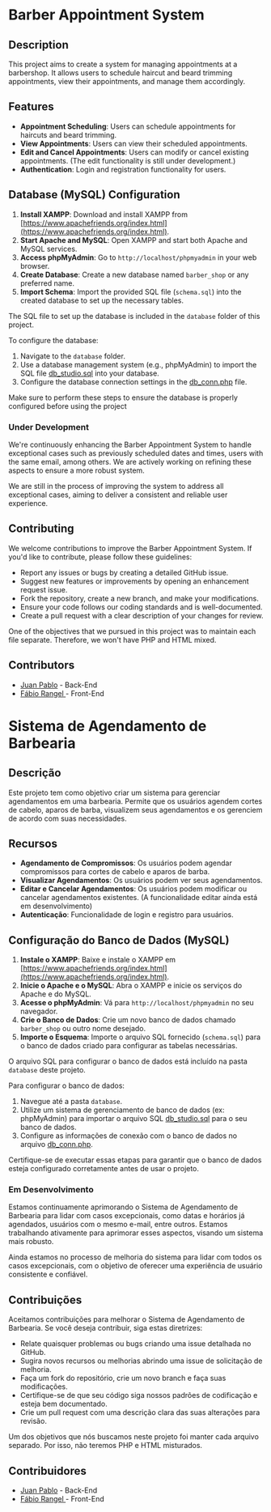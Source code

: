 # Barber Appointment System

## Description

This project aims to create a system for managing appointments at a barbershop. It allows users to schedule haircut and beard trimming appointments, view their appointments, and manage them accordingly.

## Features

- **Appointment Scheduling**: Users can schedule appointments for haircuts and beard trimming.
- **View Appointments**: Users can view their scheduled appointments.
- **Edit and Cancel Appointments**: Users can modify or cancel existing appointments. (The edit functionality is still under development.)
- **Authentication**: Login and registration functionality for users.

## Database (MySQL) Configuration

1. **Install XAMPP**: Download and install XAMPP from [https://www.apachefriends.org/index.html](https://www.apachefriends.org/index.html).
2. **Start Apache and MySQL**: Open XAMPP and start both Apache and MySQL services.
3. **Access phpMyAdmin**: Go to `http://localhost/phpmyadmin` in your web browser.
4. **Create Database**: Create a new database named `barber_shop` or any preferred name.
5. **Import Schema**: Import the provided SQL file (`schema.sql`) into the created database to set up the necessary tables.

The SQL file to set up the database is included in the `database` folder of this project.

To configure the database:
1. Navigate to the `database` folder.
2. Use a database management system (e.g., phpMyAdmin) to import the SQL file [db_studio.sql](SQL/db_studio.sql) into your database.
3. Configure the database connection settings in the [db_conn.php](php/db_conn.php) file.

Make sure to perform these steps to ensure the database is properly configured before using the project

### Under Development

We're continuously enhancing the Barber Appointment System to handle exceptional cases such as previously scheduled dates and times, users with the same email, among others. We are actively working on refining these aspects to ensure a more robust system.

We are still in the process of improving the system to address all exceptional cases, aiming to deliver a consistent and reliable user experience.

## Contributing

We welcome contributions to improve the Barber Appointment System. If you'd like to contribute, please follow these guidelines:

- Report any issues or bugs by creating a detailed GitHub issue.
- Suggest new features or improvements by opening an enhancement request issue.
- Fork the repository, create a new branch, and make your modifications.
- Ensure your code follows our coding standards and is well-documented.
- Create a pull request with a clear description of your changes for review.

One of the objectives that we pursued in this project was to maintain each file separate. Therefore, we won't have PHP and HTML mixed.

## Contributors

- [Juan Pablo](https://github.com/pablobdss) - Back-End
- [Fábio Rangel ](https://github.com/fabiords07) - Front-End

# Sistema de Agendamento de Barbearia

## Descrição

Este projeto tem como objetivo criar um sistema para gerenciar agendamentos em uma barbearia. Permite que os usuários agendem cortes de cabelo, aparos de barba, visualizem seus agendamentos e os gerenciem de acordo com suas necessidades.

## Recursos

- **Agendamento de Compromissos**: Os usuários podem agendar compromissos para cortes de cabelo e aparos de barba.
- **Visualizar Agendamentos**: Os usuários podem ver seus agendamentos.
- **Editar e Cancelar Agendamentos**: Os usuários podem modificar ou cancelar agendamentos existentes. (A funcionalidade editar ainda está em desenvolvimento)
- **Autenticação**: Funcionalidade de login e registro para usuários.

## Configuração do Banco de Dados (MySQL)

1. **Instale o XAMPP**: Baixe e instale o XAMPP em [https://www.apachefriends.org/index.html](https://www.apachefriends.org/index.html).
2. **Inicie o Apache e o MySQL**: Abra o XAMPP e inicie os serviços do Apache e do MySQL.
3. **Acesse o phpMyAdmin**: Vá para `http://localhost/phpmyadmin` no seu navegador.
4. **Crie o Banco de Dados**: Crie um novo banco de dados chamado `barber_shop` ou outro nome desejado.
5. **Importe o Esquema**: Importe o arquivo SQL fornecido (`schema.sql`) para o banco de dados criado para configurar as tabelas necessárias.

O arquivo SQL para configurar o banco de dados está incluído na pasta `database` deste projeto.

Para configurar o banco de dados:
1. Navegue até a pasta `database`.
2. Utilize um sistema de gerenciamento de banco de dados (ex: phpMyAdmin) para importar o arquivo SQL [db_studio.sql](SQL/db_studio.sql) para o seu banco de dados.
3. Configure as informações de conexão com o banco de dados no arquivo [db_conn.php](php/db_conn.php).

Certifique-se de executar essas etapas para garantir que o banco de dados esteja configurado corretamente antes de usar o projeto.

### Em Desenvolvimento

Estamos continuamente aprimorando o Sistema de Agendamento de Barbearia para lidar com casos excepcionais, como datas e horários já agendados, usuários com o mesmo e-mail, entre outros. Estamos trabalhando ativamente para aprimorar esses aspectos, visando um sistema mais robusto.

Ainda estamos no processo de melhoria do sistema para lidar com todos os casos excepcionais, com o objetivo de oferecer uma experiência de usuário consistente e confiável.

## Contribuições

Aceitamos contribuições para melhorar o Sistema de Agendamento de Barbearia. Se você deseja contribuir, siga estas diretrizes:

- Relate quaisquer problemas ou bugs criando uma issue detalhada no GitHub.
- Sugira novos recursos ou melhorias abrindo uma issue de solicitação de melhoria.
- Faça um fork do repositório, crie um novo branch e faça suas modificações.
- Certifique-se de que seu código siga nossos padrões de codificação e esteja bem documentado.
- Crie um pull request com uma descrição clara das suas alterações para revisão.

Um dos objetivos que nós buscamos neste projeto foi manter cada arquivo separado. Por isso, não teremos PHP e HTML misturados.

## Contribuidores

- [Juan Pablo](https://github.com/pablobdss) - Back-End
- [Fábio Rangel ](https://github.com/fabiords07) - Front-End
